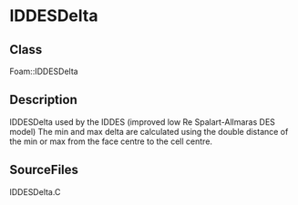 # IDDESDelta 
## Class
Foam::IDDESDelta

## Description
IDDESDelta used by the IDDES (improved low Re Spalart-Allmaras DES model)
The min and max delta are calculated using the double distance of the min or
max from the face centre to the cell centre.

## SourceFiles
IDDESDelta.C

